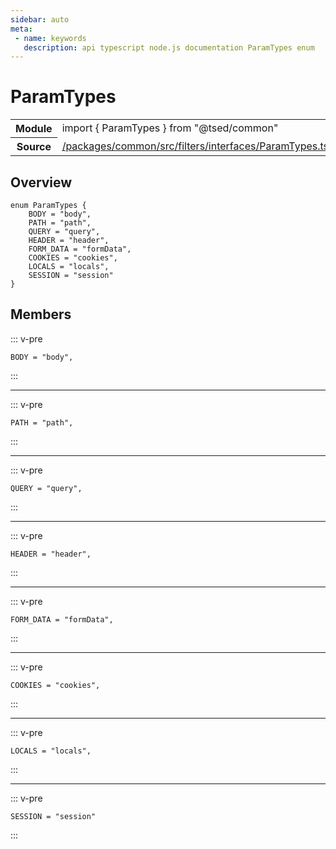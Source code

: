 ```yaml
---
sidebar: auto
meta:
 - name: keywords
   description: api typescript node.js documentation ParamTypes enum
---
```

# ParamTypes <Badge text="Enum" type="enum"/>
<!-- Summary -->
<section class="symbol-info"><table class="is-full-width"><tbody><tr><th>Module</th><td><div class="lang-typescript"><span class="token keyword">import</span> { ParamTypes }&nbsp;<span class="token keyword">from</span>&nbsp;<span class="token string">"@tsed/common"</span></div></td></tr><tr><th>Source</th><td><a href="https://github.com/Romakita/ts-express-decorators/blob/v5.0.2/packages/common/src/filters/interfaces/ParamTypes.ts#L0-L0">/packages/common/src/filters/interfaces/ParamTypes.ts</a></td></tr></tbody></table></section>

<!-- Overview -->
## Overview


<pre><code class="typescript-lang "><span class="token keyword">enum</span> ParamTypes <span class="token punctuation">{</span>
    BODY<span class="token punctuation"> = </span><span class="token string">"body"</span><span class="token punctuation">,</span>
    PATH<span class="token punctuation"> = </span><span class="token string">"path"</span><span class="token punctuation">,</span>
    QUERY<span class="token punctuation"> = </span><span class="token string">"query"</span><span class="token punctuation">,</span>
    HEADER<span class="token punctuation"> = </span><span class="token string">"header"</span><span class="token punctuation">,</span>
    FORM_DATA<span class="token punctuation"> = </span><span class="token string">"formData"</span><span class="token punctuation">,</span>
    COOKIES<span class="token punctuation"> = </span><span class="token string">"cookies"</span><span class="token punctuation">,</span>
    LOCALS<span class="token punctuation"> = </span><span class="token string">"locals"</span><span class="token punctuation">,</span>
    SESSION<span class="token punctuation"> = </span><span class="token string">"session"</span>
<span class="token punctuation">}</span></code></pre>



<!-- Members -->




## Members


::: v-pre

<div class="method-overview">
<pre><code class="typescript-lang ">BODY<span class="token punctuation"> = </span><span class="token string">"body"</span><span class="token punctuation">,</span></code></pre>

</div>



:::



***



::: v-pre

<div class="method-overview">
<pre><code class="typescript-lang ">PATH<span class="token punctuation"> = </span><span class="token string">"path"</span><span class="token punctuation">,</span></code></pre>

</div>



:::



***



::: v-pre

<div class="method-overview">
<pre><code class="typescript-lang ">QUERY<span class="token punctuation"> = </span><span class="token string">"query"</span><span class="token punctuation">,</span></code></pre>

</div>



:::



***



::: v-pre

<div class="method-overview">
<pre><code class="typescript-lang ">HEADER<span class="token punctuation"> = </span><span class="token string">"header"</span><span class="token punctuation">,</span></code></pre>

</div>



:::



***



::: v-pre

<div class="method-overview">
<pre><code class="typescript-lang ">FORM_DATA<span class="token punctuation"> = </span><span class="token string">"formData"</span><span class="token punctuation">,</span></code></pre>

</div>



:::



***



::: v-pre

<div class="method-overview">
<pre><code class="typescript-lang ">COOKIES<span class="token punctuation"> = </span><span class="token string">"cookies"</span><span class="token punctuation">,</span></code></pre>

</div>



:::



***



::: v-pre

<div class="method-overview">
<pre><code class="typescript-lang ">LOCALS<span class="token punctuation"> = </span><span class="token string">"locals"</span><span class="token punctuation">,</span></code></pre>

</div>



:::



***



::: v-pre

<div class="method-overview">
<pre><code class="typescript-lang ">SESSION<span class="token punctuation"> = </span><span class="token string">"session"</span></code></pre>

</div>



:::